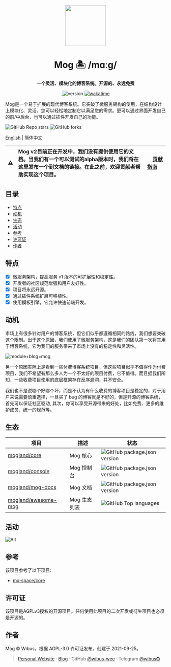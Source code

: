 <p align="center">
  <img src="https://avatars.githubusercontent.com/u/106414194?s=200&v=4" height="128">
  <h1 align="center">Mog 🏝 /mɑːɡ/ </h1>
  <p align="center"><b align="center">一个灵活、模块化的博客系统。开源的、永远免费</b></p>
</p>


<p align="center">
  <a href="https://mog.js.org/about/roadmap.html">
    <img alt="" src="https://img.shields.io/github/issues/mogland/core/need-discuss?color=%237c7fff&style=for-the-badge">
  </a>
  <img src="https://img.shields.io/github/package-json/v/mogland/core?style=for-the-badge" referrerpolicy="no-referrer" alt="version">
  <a href="https://wakatime.com/badge/user/5c293fcd-9bec-4609-946b-c06b5fbf192c/project/a948796d-4bc0-4fd1-8f47-03f1dc168c95">
    <img src="https://wakatime.com/badge/user/5c293fcd-9bec-4609-946b-c06b5fbf192c/project/a948796d-4bc0-4fd1-8f47-03f1dc168c95.svg?style=for-the-badge" alt="wakatime">
  </a>
 </p>

Mog是一个易于扩展的现代博客系统。它突破了微服务架构的使用，在结构设计上模块化、灵活。您可以轻松地定制它以满足您的需求。更可以通过界面开发自己的前/中后台，也可以通过插件开发自己的功能。

![GitHub Repo stars](https://img.shields.io/github/stars/mogland/core?style=flat-square)
![GitHub forks](https://img.shields.io/github/forks/mogland/core?style=flat-square)

[English](https://github.com/mogland/core) | 简体中文

| :warning: | Mog v2目前正在开发中，我们没有提供使用它的文档。当我们有一个可以测试的alpha版本时，我们将在这里发布一个到文档的链接。在此之前，欢迎贡献者帮助实现这个项目。 | &nbsp;&nbsp;&nbsp;&nbsp;[贡献指南](https://github.com/mogland/core/blob/main/CONTRIBUTING.md)&nbsp;&nbsp;&nbsp;&nbsp; |
| - |:-| - |

## 目录

- [特点](#特点)
- [动机](#动机)
- [生态](#生态)
- [活动](#活动)
- [参考](#参考)
- [许可证](#许可证)
- [作者](#作者)

## 特点

- [X] 微服务架构，提高服务 v1 版本的可扩展性和稳定性。
- [X] 开发者的社区规范增强和用户友好性。
- [X] 项目将永远开源。
- [X] 通过插件系统扩展可移植性。
- [X] 使用模板引擎，它允许快速前端开发。

## 动机

市场上有很多针对用户的博客系统，但它们似乎都遵循相同的路线，我们想要突破这个限制。出于这个原因，我们使用了微服务架构，这是我们的团队第一次将其用于博客系统，它为我们的服务带来了市场上没有的稳定性和灵活性。

![module+blog=mog](https://user-images.githubusercontent.com/62133302/197695513-f00fc858-be06-4fce-8a28-c22838a76a2b.png)

另一个原因实际上是看到一些付费博客系统项目，但这些项目似乎不值得作为付费项目，我们不希望有那么多人为一个不太好的项目付费，它不值得。而且据我们所知，一些收费项目使用的底层框架存在反序漏洞，并不安全。

我们也不是说哪个好哪个坏，而是不认为有什么收费的博客项目是稳定的，对于用户来说需要慎重选择，一旦买了 bug 的博客就是不好的，但是开源的博客系统，首先可以保证社区驱动, 其次，你可以享受开源带来的好处，比如免费、更多的维护成员、统一的规范等。

## 生态

| 项目                                                          | 描述             | 状态                                                                                                            |
| ------------------------------------------------------------- | ---------------- | --------------------------------------------------------------------------------------------------------------- |
| [mogland/core](https://github.com/mogland/core)               | Mog 核心 | ![GitHub package.json version](https://img.shields.io/github/package-json/v/mogland/core?style=flat-square)     |
| [mogland/console](https://github.com/mogland/console)         | Mog 控制台     | ![GitHub package.json version](https://img.shields.io/github/package-json/v/mogland/console?style=flat-square)  |
| [mogland/mog-docs](https://github.com/mogland/mog-docs)       | Mog 文档         | ![GitHub package.json version](https://img.shields.io/github/package-json/v/mogland/mog-docs?style=flat-square) |
| [mogland/awesome-mog](https://github.com/mogland/awesome-mog) | Mog 生态列表     | ![GitHub Top languages](https://img.shields.io/github/languages/top/mogland/awesome-mog?style=flat-square)      |

## 活动

![Alt](https://repobeats.axiom.co/api/embed/78247003f5d123971c1f1830175bec934e80a48c.svg 'Repobeats analytics image')

## 参考

该项目参考了以下项目:

- [mx-space/core](https://github.com/mx-space/core)

## 许可证

该项目是AGPLv3授权的开源项目。任何使用此项目的二次开发或衍生项目也必须是开源的。

## 作者

Mog © Wibus，根据 AGPL-3.0 许可证发布。创建于 2021-09-25。

> [Personal Website](http://iucky.cn/) · [Blog](https://blog.iucky.cn/) · GitHub [@wibus-wee](https://github.com/wibus-wee/) · Telegram [@wibus✪](https://t.me/wibus_wee)
